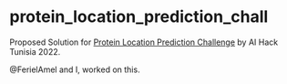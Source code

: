 # protein_location_prediction_chall
Proposed Solution for [Protein Location Prediction Challenge](https://zindi.africa/competitions/protein-location-prediction-challenge) by AI Hack Tunisia 2022.

@FerielAmel and I, worked on this.
